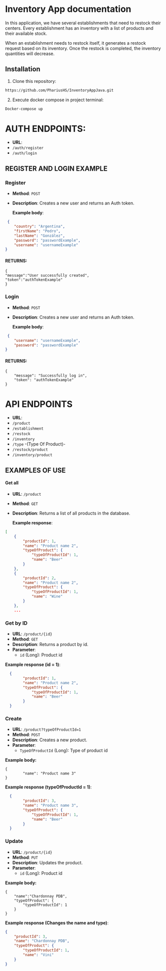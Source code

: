 # Inventory App documentation

In this application, we have several establishments that need to restock their centers.
Every establishment has an inventory with a list of products and their available stock.

When an establishment needs to restock itself, it generates a restock request based on its inventory.
Once the restock is completed, the inventory quantities will decrease.


## Installation

1. Clone this repository:

```bash
https://github.com/PhariusHS/InventoryAppJava.git
```
2. Execute docker compose in project terminal:
```bash
Docker-compose up
```

# AUTH ENDPOINTS: 
- **URL**:
- `/auth/register`
- `/auth/login`

## REGISTER AND LOGIN EXAMPLE
### Register 
- **Method**: `POST`
- **Description**: Creates a new user and returns an Auth token.
  
  **Example body**:
```json
 {
    "country": "Argentina",
    "firstName": "Pedro",
    "lastName": "González",
    "password": "passwordExample",
    "username": "usernameExample"
}
```

#### RETURNS:

```
{
"message":"User successfully created",
"token":"authTokenExample"
}

```

### Login 
- **Method**: `POST`
- **Description**: Creates a new user and returns an Auth token.
  
  **Example body**:
```json
 {
    "username": "usernameExample",
    "password": "passwordExample"
}
```

#### RETURNS:

```
{
    "message": "Successfully log in",
    "token": "authTokenExample"
}

```

  # API ENDPOINTS

- **URL**:
- `/product`
- `/establishment`
- `/restock`
- `/inventory`
- `/type` -(Type Of Product)-
- `/restock/product`
- `/inventory/product`

## EXAMPLES OF USE

#### Get all 
- **URL**: `/product`
- **Method**: `GET`
- **Description**: Returns a list of all products in the database.
  
  **Example response**:
```json
[
    {
        "productId": 1,
        "name": "Product name 2",
        "typeOfProduct": {
            "typeOfProductId": 1,
            "name": "Beer"
        }
    },
    {
        "productId": 2,
        "name": "Product name 2",
        "typeOfProduct": {
            "typeOfProductId": 1,
            "name": "Wine"
        }
    },
    ...
```

### Get by ID

- **URL**: `/product/{id}`
- **Method**: `GET`
- **Description**: Returns a product by id.
- **Parameter**:
  - `id` (Long): Product id
    
**Example response (id = 1)**:

```json
  {
        "productId": 1,
        "name": "Product name 2",
        "typeOfProduct": {
            "typeOfProductId": 1,
            "name": "Beer"
        }
  }
```

### Create
- **URL**: `/product?typeOfProductId=1`
- **Method**: `POST`
- **Description**: Creates a new product.
- **Parameter**:
  - `TypeOfProductId` (Long): Type of product id
    

**Example body:**
```body
{   
        "name": "Product name 3"
}
```
**Example response (typeOfProductId = 1)**:
```json
  {
        "productId": 3,
        "name": "Product name 3",
        "typeOfProduct": {
            "typeOfProductId": 1,
            "name": "Beer"
        }
  }
```

### Update
- **URL**: `/product/{id}`
- **Method**: `PUT`
- **Description**: Updates the product.
- **Parameter**:
  - `id` (Long): Product id
    

**Example body:**
```body
{
    "name":"Chardonnay PDB",
    "typeOfProduct": {
        "typeOfProductId": 1
    }
}
```
**Example response (Changes the name and type)**:
```json
{
    "productId": 3,
    "name": "Chardonnay PDB",
    "typeOfProduct": {
        "typeOfProductId": 1,
        "name": "Vini"
    }
}
```
